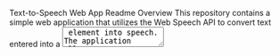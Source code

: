 Text-to-Speech Web App Readme
Overview
This repository contains a simple web application that utilizes the Web Speech API to convert text entered into a <textarea> element into speech. The application allows users to play, pause, resume, and stop speech synthesis.

Features
Text-to-Speech Conversion: Converts text entered into the <textarea> element into audible speech using the Web Speech API.
Play/Pause Functionality: Allows users to control speech playback with a toggle button (<button>).
Dynamic Button Text: The button text changes based on the current state of speech synthesis (Playing, Paused, or Finished).
How It Works
Selecting HTML Elements: The <textarea> and <button> elements are selected using document.querySelector() and stored in variables for easy access.

SpeechSynthesis API:

The window.speechSynthesis object is utilized for text-to-speech operations.
An interval is set to check if speech synthesis has finished to update the UI accordingly.
Functionality:

textToSpeech(): This function retrieves the text from the <textarea>, creates a SpeechSynthesisUtterance object, and utilizes methods of speechSynthesis to start, pause, resume, and monitor speech synthesis.
The button toggles between "Convert to Speech", "Pause", "Resume", and "Speaking..." based on the current state of speech synthesis and the length of the entered text.
Event Listener:

A click event listener is added to the <button> element to trigger the textToSpeech() function when clicked.
Usage
To use this application:

Clone the repository to your local machine.
Open index.html in a web browser.
Enter text into the <textarea> and click the <button> to hear the text spoken aloud.
Use the button to control playback (Pause, Resume, Stop).
Note
Ensure your browser supports the Web Speech API for proper functionality.
Adjustments may be needed based on your specific use case or UI requirements.
Credits
This application was created with reference to the Web Speech API documentation and tutorials available online.
